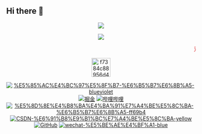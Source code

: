 ## Hi there 👋

<p align = "center">
  <img src = "https://github-readme-stats.vercel.app/api?username=yanquankun&show_icons=true&theme=tokyonight&line_height=27">
</p>

<p align = "center">
  <img src = "https://github-readme-stats.vercel.app/api/top-langs/?username=yanquankun&theme=radical">
</p>

<marquee><b><font color="#e66b6d">双</font>
				<font color="#e66d98">手</font>
				<font color="#e66cc6">合</font>
				<font color="#cc6de6">十</font>
				<font color="#9770e6">成</font>
				<font color="#6d93e6">为</font>
				<font color="#6fcde6">自</font>
				<font color="#72e6b6">己</font>
				<font color="#72e689">的</font>
				<font color="#99e670">神</font>, 
				<font color="#cde670">自</font>
				<font color="#e6df72">己</font>
				<font color="#e6c073">所</font>
				<font color="#e6a271">信</font>
				<font color="#e6796f">念</font>
				<font color="#e65454">的</font>
				<font color="#e63333">即</font>
				<font color="#e62c2c">是</font>
				<font color="#e60101">信</font>
				<font color="#e60101">仰</font></b> 
</marquee><p align="center"><img src="https://img-blog.csdnimg.cn/f7384c88956d4378b72e47548e19c9f8.gif" alt="f7384c88956d4378b72e47548e19c9f8.gif" width="50" /></p><p align="center">
  <a href="https://app.yinxiang.com/fx/8aa8eb1b-7d45-4793-a160-b990d9da2e75"><img src="https://img.shields.io/badge/%E5%85%AC%E4%BC%97%E5%8F%B7-%E6%B5%B7%E6%8B%A5-blueviolet" alt="%E5%85%AC%E4%BC%97%E5%8F%B7-%E6%B5%B7%E6%8B%A5-blueviolet" /></a>
  <a href="https://juejin.cn/user/2040341402229751/"><img src="https://img.shields.io/badge/juejin-%E6%8E%98%E9%87%91-blue.svg" alt="掘金" /></a>
  <a href="https://space.bilibili.com/63551025"><img src="https://img.shields.io/badge/bilibili-%E5%93%94%E5%93%A9%E5%93%94%E5%93%A9-critical" alt="哔哩哔哩" /></a>
<a href="https://bbs.huaweicloud.com/community/usersnew/id_1628036118897599"><img src="https://img.shields.io/badge/%E5%8D%8E%E4%B8%BA%E4%BA%91%E7%A4%BE%E5%8C%BA-%E6%B5%B7%E6%8B%A5-ff69b4" alt="%E5%8D%8E%E4%B8%BA%E4%BA%91%E7%A4%BE%E5%8C%BA-%E6%B5%B7%E6%8B%A5-ff69b4" /></a>
  <a href="https://bbs.csdn.net/forums/moyu"><img src="https://img.shields.io/badge/CSDN-%E6%91%B8%E9%B1%BC%E7%A4%BE%E5%8C%BA-yellow" alt="CSDN-%E6%91%B8%E9%B1%BC%E7%A4%BE%E5%8C%BA-yellow" /></a>
<a href="https://github.com/wanghao221/"><img src="https://img.shields.io/badge/GitHub-%E5%AD%98%E5%82%A8%E5%BA%93-black.svg" alt="GitHub" /></a>
<a href="https://app.yinxiang.com/fx/8aa8eb1b-7d45-4793-a160-b990d9da2e75"><img src="https://img.shields.io/badge/wechat-%E5%BE%AE%E4%BF%A1-blue" alt="wechat-%E5%BE%AE%E4%BF%A1-blue" /></a>
</p>
